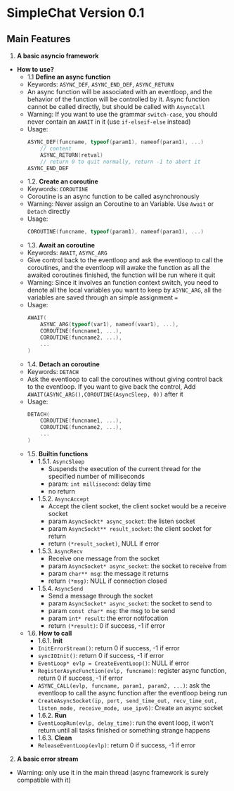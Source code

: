 # SimpleChat Version 0.1

## Main Features

1. **A basic asyncio framework**
- **How to use?**
  - 1.1 **Define an async function**
  - Keywords: `ASYNC_DEF`, `ASYNC_END_DEF`, `ASYNC_RETURN`
  - An async function will be associated with an eventloop, and the behavior of the function will be controlled by it. Async function cannot be called directly, but should be called with `AsyncCall`
  - Warning: If you want to use the grammar `switch-case`, you should never contain an `AWAIT` in it (use `if-elseif-else` instead)
  - Usage:
    ```c
    ASYNC_DEF(funcname, typeof(param1), nameof(param1), ...)
        // content
        ASYNC_RETURN(retval) 
        // return 0 to quit normally, return -1 to abort it
    ASYNC_END_DEF
    ```
  - 1.2. **Create an coroutine**
  - Keywords: `COROUTINE`
  - Coroutine is an async function to be called asynchronously
  - Warning: Never assign an Coroutine to an Variable. Use `Await` or `Detach` directly
  - Usage:
    ```c
    COROUTINE(funcname, typeof(param1), nameof(param1), ...)
    ```
  - 1.3. **Await an coroutine**
  - Keywords: `AWAIT`, `ASYNC_ARG`
  - Give control back to the eventloop and ask the eventloop to call the coroutines, and the eventloop will awake the function as all the awaited coroutines finished, the function will be run where it quit
  - Warning: Since it involves an function context switch, you need to denote all the local variables you want to keep by `ASYNC_ARG`, all the variables are saved through an simple assignment `=`
  - Usage:
    ```c
    AWAIT(
        ASYNC_ARG(typeof(var1), nameof(vaar1), ...),
        COROUTINE(funcname1, ...),
        COROUTINE(funcname2, ...),
        ...
    )
    ```
  - 1.4. **Detach an coroutine**
  - Keywords: `DETACH`
  - Ask the eventloop to call the coroutines without giving control back to the eventloop. If you want to give back the control, Add `AWAIT(ASYNC_ARG(),COROUTINE(AsyncSleep, 0))` after it
  - Usage:
    ```c
    DETACH(
        COROUTINE(funcname1, ...),
        COROUTINE(funcname2, ...),
        ...
    )
    ```
  - 1.5. **Builtin functions**
    - 1.5.1. `AsyncSleep`
      - Suspends the execution of the current thread for the specified number of milliseconds
      - param: `int millisecond`: delay time
      - no return
    - 1.5.2. `AsyncAccept`
      - Accept the client socket, the client socket would be a receive socket
      - param `AsyncSockt* async_socket`: the listen socket
      - param `AsyncSockt** result_socket`: the client socket for return
      - return `(*result_socket)`, NULL if error
    - 1.5.3. `AsyncRecv`
      - Receive one message from the socket
      - param `AsyncSocket* async_socket`: the socket to receive from
      - param `char** msg`: the message it returns
      - return `(*msg)`: NULL if connection closed
    - 1.5.4. `AsyncSend`
      - Send a message through the socket
      - param `AsyncSocket* async_socket`: the socket to send to
      - param `const char* msg`: the msg to be send
      - param `int* result`: the error notifocation
      - return `(*result)`: 0 if success, -1 if error
  - 1.6. **How to call**
    - 1.6.1. **Init**
    - `InitErrorStream()`: return 0 if success, -1 if error
    - `syncIOInit()`: return 0 if success, -1 if error
    - `EventLoop* evlp = CreateEventLoop()`: NULL if error
    - `RegisterAsyncFunction(evlp, funcname)`: register async function, return 0 if success, -1 if error
    - `ASYNC_CALL(evlp, funcname, param1, param2, ...)`: ask the eventloop to call the async function after the eventloop being run
    - `CreateAsyncSocket(ip, port, send_time_out, recv_time_out, listen_mode, receive_mode, use_ipv6)`: Create an async socket
    - 1.6.2. **Run**
    - `EventLoopRun(evlp, delay_time)`: run the event loop, it won't return until all tasks finished or something strange happens
    - 1.6.3. **Clean**
    - `ReleaseEventLoop(evlp)`: return 0 if success, -1 if error
2. **A basic error stream**
  - Warning: only use it in the main thread (async framework is surely compatible with it)